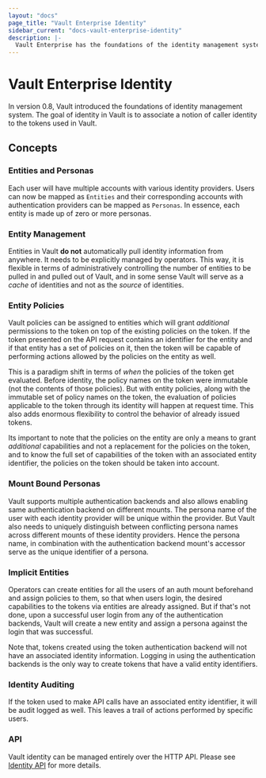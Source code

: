 ```yaml
---
layout: "docs"
page_title: "Vault Enterprise Identity"
sidebar_current: "docs-vault-enterprise-identity"
description: |-
  Vault Enterprise has the foundations of the identity management system.
---
```


# Vault Enterprise Identity

In version 0.8, Vault introduced the foundations of identity management system.
The goal of identity in Vault is to associate a notion of caller identity to
the tokens used in Vault.

## Concepts

### Entities and Personas

Each user will have multiple accounts with various identity providers. Users
can now be mapped as `Entities` and their corresponding accounts with
authentication providers can be mapped as `Personas`. In essence, each entity
is made up of zero or more personas.

### Entity Management

Entities in Vault **do not** automatically pull identity information from
anywhere. It needs to be explicitly managed by operators. This way, it is
flexible in terms of administratively controlling the number of entities to be
pulled in and pulled out of Vault, and in some sense Vault will serve as a
_cache_ of identities and not as the _source_ of identities.

### Entity Policies

Vault policies can be assigned to entities which will grant _additional_
permissions to the token on top of the existing policies on the token. If the
token presented on the API request contains an identifier for the entity and if
that entity has a set of policies on it, then the token will be capable of
performing actions allowed by the policies on the entity as well.

This is a paradigm shift in terms of _when_ the policies of the token get
evaluated. Before identity, the policy names on the token were immutable (not
the contents of those policies). But with entity policies, along with the
immutable set of policy names on the token, the evaluation of policies
applicable to the token through its identity will happen at request time. This
also adds enormous flexibility to control the behavior of already issued
tokens.

Its important to note that the policies on the entity are only a means to grant
_additional_ capabilities and not a replacement for the policies on the token,
and to know the full set of capabilities of the token with an associated entity
identifier, the policies on the token should be taken into account.

### Mount Bound Personas

Vault supports multiple authentication backends and also allows enabling same
authentication backend on different mounts. The persona name of the user with
each identity provider will be unique within the provider. But Vault also needs
to uniquely distinguish between conflicting persona names across different
mounts of these identity providers. Hence the persona name, in combination with
the authentication backend mount's accessor serve as the unique identifier of a
persona.

### Implicit Entities

Operators can create entities for all the users of an auth mount
beforehand and assign policies to them, so that when users login, the desired
capabilities to the tokens via entities are already assigned. But if that's not
done, upon a successful user login from any of the authentication backends,
Vault will create a new entity and assign a persona against the login that was
successful.

Note that, tokens created using the token authentication backend will not have
an associated identity information. Logging in using the authentication
backends is the only way to create tokens that have a valid entity identifiers.

### Identity Auditing

If the token used to make API calls have an associated entity identifier, it will
be audit logged as well. This leaves a trail of actions performed by specific
users.

### API

Vault identity can be managed entirely over the HTTP API. Please see [Identity
API](/api/secrets/identity/index.html) for more details.
